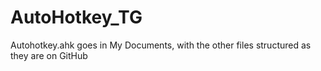 # AutoHotkey_TG

Autohotkey.ahk goes in My Documents, with the other files structured as they are on GitHub
